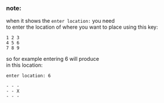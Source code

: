 ### note:

when it shows the `enter location:` you need  
to enter the location of where you want to place
using this key:
```
1 2 3
4 5 6
7 8 9
```
so for example entering 6 will produce  
in this location:
```
enter location: 6

- - -
- - X
- - -

```
